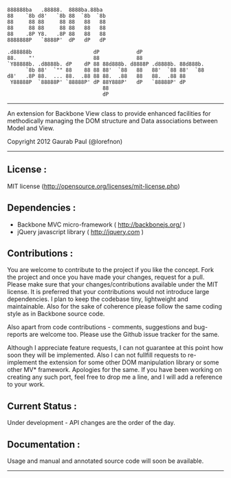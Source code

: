 
    888888ba   .88888.  8888ba.88ba  
    88    `8b d8'   `8b 88  `8b  `8b 
    88     88 88     88 88   88   88 
    88     88 88     88 88   88   88 
    88    .8P Y8.   .8P 88   88   88 
    8888888P   `8888P'  dP   dP   dP 

    .d88888b                    dP            dP                     
    88.    "'                   88            88                     
    `Y88888b. .d8888b. dP    dP 88 88d888b. d8888P .d8888b. 88d888b. 
          `8b 88'  `"" 88    88 88 88'  `88   88   88'  `88 88'  `88 
    d8'   .8P 88.  ... 88.  .88 88 88.  .88   88   88.  .88 88       
     Y88888P  `88888P' `88888P' dP 88Y888P'   dP   `88888P' dP       
                                   88                                
                                   dP                                

--------------------------------------------------------------------------------

An extension for Backbone View class to provide enhanced facilities for 
methodically managing the DOM structure and Data associations between 
Model and View.

Copyright 2012 Gaurab Paul (@lorefnon)

--------------------------------------------------------------------------------

License : 
---------

MIT license (http://opensource.org/licenses/mit-license.php) 

Dependencies : 
--------------

 - Backbone MVC micro-framework ( http://backbonejs.org/ )
 - jQuery javascript library ( http://jquery.com )

Contributions :
---------------

You are welcome to contribute to the project if you like the concept. Fork the 
project and once you have made your changes, request for a pull. Please make 
sure that your changes/contributions available under the MIT license. It is 
preferred that your contributions would not introduce large dependencies. 
I plan to keep the codebase tiny, lightweight and maintainable. 
Also for the sake of coherence please follow the same coding style as in 
Backbone source code.

Also apart from code contributions - comments, suggestions and bug-reports 
are welcome too. Please use the Github issue tracker for the same.

Although I appreciate feature requests, I can not guarantee at this point how 
soon they will be implemented. Also I can not fullfill requests to re-implement 
the extension for some other DOM manipulation library or some other MV* 
framework. Apologies for the same. If you have been working on creating any 
such port, feel free to drop me a line, and I will add a reference to your work.

Current Status : 
----------------

Under development - API changes are the order of the day.

Documentation :
---------------

Usage and manual and annotated source code will soon be available.

--------------------------------------------------------------------------------

